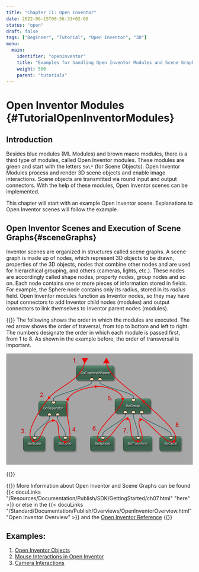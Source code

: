 ```yaml
---
title: "Chapter II: Open Inventor"
date: 2022-06-15T08:56:33+02:00
status: "open"
draft: false
tags: ["Beginner", "Tutorial", "Open Inventor", "3D"]
menu: 
  main:
    identifier: "openinventor"
    title: "Examples for handling Open Inventor Modules and Scene Graphs in MeVisLab."
    weight: 500
    parent: "tutorials"
---
```


# Open Inventor Modules {#TutorialOpenInventorModules}
## Introduction

Besides blue modules (ML Modules) and brown macro modules, there is a third type of modules, called Open Inventor modules. These modules are green and start with the letters `So\*` (for Scene Objects). Open Inventor Modules process and render 3D scene objects and enable image interactions. Scene objects are transmitted via round input and output connectors. With the help of these modules, Open Inventor scenes can be implemented.

This chapter will start with an example Open Inventor scene. Explanations to Open Inventor scenes will follow the example.

## Open Inventor Scenes and Execution of Scene Graphs{#sceneGraphs}

Inventor scenes are organized in structures called scene graphs. A scene graph is made up of nodes, which represent 3D objects to be drawn, properties of the 3D objects, nodes that combine other nodes and are used for hierarchical grouping, and others (cameras, lights, etc.). These nodes are accordingly called shape nodes, property nodes, group nodes and so on. Each node contains one or more pieces of information stored in fields. For example, the Sphere node contains only its radius, stored in its *radius* field. Open Inventor modules function as Inventor nodes, so they may have input connectors to add Inventor child nodes (modules) and output connectors to link themselves to Inventor parent nodes (modules).

{{<alert class="info" caption="Open Inventor Scenes">}}
The following shows the order in which the modules are executed. The red arrow shows the order of traversal, from top to bottom and left to right. The numbers designate the order in which each module is passed first, from 1 to 8. As shown in the example before, the order of transversal is important.

![Traversing in Open Inventor](/images/tutorials/openinventor/OI1_13.png "Traversing in Open Inventor")

{{</alert>}}

{{<alert class="info" caption="Extra Info">}}
More Information about Open Inventor and Scene Graphs can be found {{< docuLinks "/Resources/Documentation/Publish/SDK/GettingStarted/ch07.html" "here" >}} or else in the {{< docuLinks "/Standard/Documentation/Publish/Overviews/OpenInventorOverview.html" "Open Inventor Overview" >}} and the [Open Inventor Reference](https://mevislabdownloads.mevis.de/docs/current/MeVis/ThirdParty/Documentation/Publish/OpenInventorReference/index.html)
{{</alert>}}

## Examples:
1. [Open Inventor Objects](./tutorials/openinventor/openinventorobjects)
2. [Mouse Interactions in Open Inventor](./tutorials/openinventor/mouseinteractions)
3. [Camera Interactions](./tutorials/openinventor/camerainteraction)